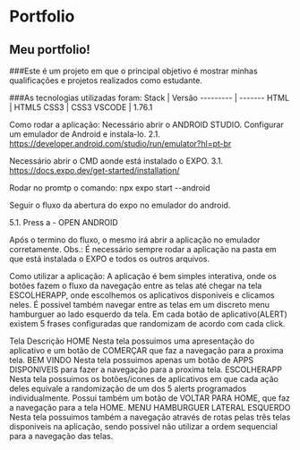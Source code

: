 # Portfolio
 ## Meu portfolio! 
  
  ###Este é um projeto em que o principal objetivo é mostrar minhas qualificações e projetos realizados como estudante. 

###As tecnologias utilizadas foram:
Stack |	Versão
--------- | -------
HTML	| HTML5
CSS3 | CSS3
VSCODE | 1.76.1




Como rodar a aplicação:
Necessário abrir o ANDROID STUDIO.
Configurar um emulador de Android e instala-lo.
2.1. https://developer.android.com/studio/run/emulator?hl=pt-br

Necessário abrir o CMD aonde está instalado o EXPO.
3.1. https://docs.expo.dev/get-started/installation/

Rodar no promtp o comando: npx expo start --android

Seguir o fluxo da abertura do expo no emulador do android.

5.1. Press a - OPEN ANDROID

Após o termino do fluxo, o mesmo irá abrir a aplicação no emulador corretamente.
Obs.: É necessário sempre rodar a aplicação na pasta em que está instalada o EXPO e todos os outros arquivos.

Como utilizar a aplicação:
A aplicação é bem simples interativa, onde os botões fazem o fluxo da navegação entre as telas até chegar na tela ESCOLHERAPP, onde escolhemos os aplicativos disponiveis e clicamos neles. É possivel também navegar entre as telas em um discreto menu hamburguer ao lado esquerdo da tela. Em cada botão de aplicativo(ALERT) existem 5 frases configuradas que randomizam de acordo com cada click.

Tela	Descrição
HOME	Nesta tela possuimos uma apresentação do aplicativo e um botão de COMERÇAR que faz a navegação para a proxima tela.
BEM VINDO	Nesta tela possuimos apenas um botão de APPS DISPONIVEIS para fazer a navegação para a proxima tela.
ESCOLHERAPP	Nesta tela possuimos os botões/icones de aplicativos em que cada ação deles equivale a randomização de um dos 5 alerts programados individualmente. Possui também um botão de VOLTAR PARA HOME, que faz a navegação para a tela HOME.
MENU HAMBURGUER LATERAL ESQUERDO	Nesta tela possuimos também a navegação através de rotas pelas três telas disponiveis na aplicação, sendo possivel não utilizar a ordem sequencial para a navegação das telas.
